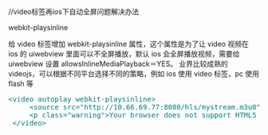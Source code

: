 //video标签再ios下自动全屏问题解决办法

webkit-playsinline

给 video 标签增加 webkit-playsinline 属性，这个属性是为了让 video 视频在 ios 的 uiwebview 里面可以不全屏播放，默认 ios 会全屏播放视频，需要给 uiwebview 设置 allowsInlineMediaPlayback＝YES。 业界比较成熟的 videojs，可以根据不同平台选择不同的策略，例如 ios 使用 video 标签，pc 使用 flash 等


<pre class="prettyprint xml" style="color:#008080;"><span class="tag">&lt;<span class="title">video</span> <span class="attribute">autoplay</span> <span class="attribute">webkit-playsinline</span>&gt;</span>  
     <span class="tag">&lt;<span class="title">source</span> <span class="attribute">src</span>=<span class="value">"http://10.66.69.77:8080/hls/mystream.m3u8"</span> <span class="attribute">type</span>=<span class="value">"application/vnd.apple.mpegurl"</span> /&gt;</span>  
     <span class="tag">&lt;<span class="title">p</span> <span class="attribute">class</span>=<span class="value">"warning"</span>&gt;</span>Your browser does not support HTML5 video.<span class="tag">&lt;/<span class="title">p</span>&gt;</span>  
 <span class="tag">&lt;/<span class="title">video</span>&gt;</span></pre>

